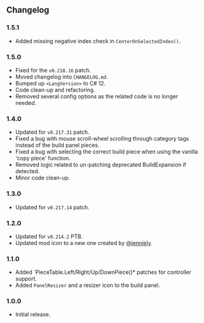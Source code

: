## Changelog

### 1.5.1

  * Added missing negative index check in `CenterOnSelectedIndex()`.

### 1.5.0

  * Fixed for the `v0.218.16` patch.
  * Moved changelog into `CHANGELOG.md`.
  * Bumped up `<LangVersion>` to C# 12.
  * Code clean-up and refactoring.
  * Removed several config options as the related code is no longer needed.

### 1.4.0

  * Updated for `v0.217.31` patch.
  * Fixed a bug with mouse scroll-wheel scrolling through category tags instead of the build panel pieces.
  * Fixed a bug with selecting the correct build piece when using the vanilla 'copy piece' function.
  * Removed logic related to un-patching deprecated BuildExpansion if detected.
  * Minor code clean-up.

### 1.3.0

  * Updated for `v0.217.14` patch.

### 1.2.0

  * Updated for `v0.214.2` PTB.
  * Updated mod icon to a new one created by [@jenniely](https://twitter.com/jenniely).

### 1.1.0

  * Added `PieceTable.Left/Right/Up/DownPiece()* patches for controller support.
  * Added `PanelResizer` and a resizer icon to the build panel.

### 1.0.0

  * Initial release.
